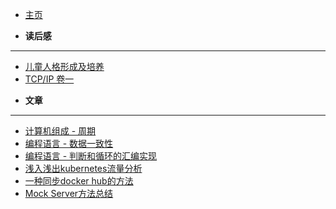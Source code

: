 <!-- docs/_sidebar.md -->

* [主页](/)

* **读后感**
---
  + [儿童人格形成及培养](/book/children.md)
  + [TCP/IP 卷一](/book/tcp-ip.md)


* **文章**
---
  + [计算机组成 - 周期](/doc/zucheng-cpu.md)
  + [编程语言 - 数据一致性](/doc/golang-data-share.md)
  + [编程语言 - 判断和循环的汇编实现](/doc/c-loop.md)
  + [浅入浅出kubernetes流量分析](/doc/kubernetes/eyes.md)
  + [一种同步docker hub的方法](/doc/docker-hub.md)
  + [Mock Server方法总结](/doc/mock-server.md)